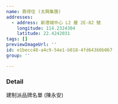 ```yaml
---
name: 靠得住 (太興集團)
addresses:
  - address: 新港城中心 L2 層 2E-82 號
    longitude: 114.2324304
    latitude: 22.4242031
tags: []
previewImageUrl: ''
id: e1becc48-a4c9-54e1-b018-4fd64360b067
group: ''

---
```

### Detail
建制派品牌名單 (陳永安)


